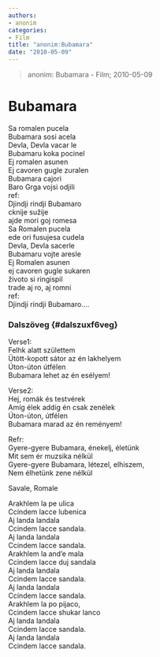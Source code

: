 ```yaml
---
authors: 
- anonim
categories: 
- Film
title: "anonim:Bubamara"
date: "2010-05-09"
---
```

> anonim: Bubamara - Film; 2010-05-09

Bubamara
========

Sa romalen pucela\
Bubamara sosi acela\
Devla, Devla vacar le\
Bubamaru koka pocinel\
Ej romalen asunen\
Ej cavoren gugle zuralen\
Bubamara cajori\
Baro Grga vojsi odjili\
ref:\
Djindji rindji Bubamaro\
cknije sužije\
ajde mori goj romesa\
Sa Romalen pucela\
ede ori fusujesa cudela\
Devla, Devla sacerle\
Bubamaru vojte aresle\
Ej Romalen asunen\
ej cavoren gugle sukaren\
životo si ringispil \
trade aj ro, aj romni\
ref:\
Djindji rindji Bubamaro....

### Dalszöveg {#dalszuxf6veg}

Verse1:\
Felhk alatt születtem\
Ütött-kopott sátor az én lakhelyem\
Úton-úton útfélen\
Bubamara lehet az én esélyem!

Verse2:\
Hej, romák és testvérek\
Amíg élek addig én csak zenélek\
Úton-úton, útfélen\
Bubamara marad az én reményem!

Refr:\
Gyere-gyere Bubamara, énekelj, életünk\
Mit sem ér muzsika nélkül\
Gyere-gyere Bubamara, létezel, elhiszem,\
Nem élhetünk zene nélkül

Savale, Romale

Arakhlem la pe ulica \
Ccindem lacce lubenica\
Aj landa landala\
Ccindem lacce sandala.\
Aj landa landala\
Ccindem lacce sandala.\
Arakhlem la and’e mala\
Ccindem lacce duj sandala\
Aj landa landala\
Ccindem lacce sandala.\
Aj landa landala\
Ccindem lacce sandala.\
Arakhlem la po pijaco,\
Ccindem lacce shukar lanco\
Aj landa landala\
Ccindem lacce sandala.\
Aj landa landala\
Ccindem lacce sandala.
